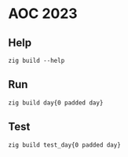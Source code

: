 # AOC 2023

## Help 
```shell
zig build --help
```

## Run
```shell
zig build day{0 padded day}
```

## Test
```shell
zig build test_day{0 padded day}
```